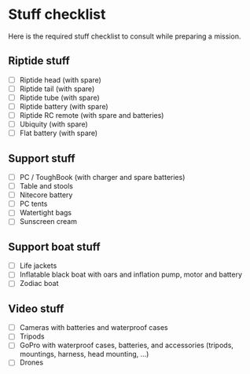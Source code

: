 # Stuff checklist

Here is the required stuff checklist to consult while preparing a mission.

## Riptide stuff

- [ ] Riptide head (with spare)
- [ ] Riptide tail (with spare)
- [ ] Riptide tube (with spare)
- [ ] Riptide battery (with spare)
- [ ] Riptide RC remote (with spare and batteries)
- [ ] Ubiquity (with spare)
- [ ] Flat battery (with spare)

## Support stuff

- [ ] PC / ToughBook (with charger and spare batteries)
- [ ] Table and stools
- [ ] Nitecore battery
- [ ] PC tents
- [ ] Watertight bags
- [ ] Sunscreen cream

## Support boat stuff

- [ ] Life jackets
- [ ] Inflatable black boat with oars and inflation pump, motor and battery
- [ ] Zodiac boat

## Video stuff

- [ ] Cameras with batteries and waterproof cases
- [ ] Tripods
- [ ] GoPro with waterproof cases, batteries, and accessories (tripods, mountings, harness, head mounting, ...)
- [ ] Drones